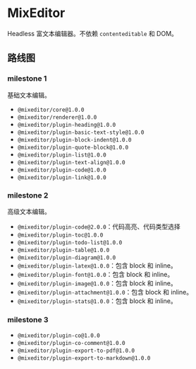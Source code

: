 # MixEditor
Headless 富文本编辑器。不依赖 `contenteditable` 和 DOM。

## 路线图
### milestone 1
基础文本编辑。

- `@mixeditor/core@1.0.0`
- `@mixeditor/renderer@1.0.0`
- `@mixeditor/plugin-heading@1.0.0`
- `@mixeditor/plugin-basic-text-style@1.0.0`
- `@mixeditor/plugin-block-indent@1.0.0`
- `@mixeditor/plugin-quote-block@1.0.0`
- `@mixeditor/plugin-list@1.0.0`
- `@mixeditor/plugin-text-align@1.0.0`
- `@mixeditor/plugin-code@1.0.0`
- `@mixeditor/plugin-link@1.0.0`

### milestone 2
高级文本编辑。

- `@mixeditor/plugin-code@2.0.0`：代码高亮、代码类型选择
- `@mixeditor/plugin-toc@1.0.0`
- `@mixeditor/plugin-todo-list@1.0.0`
- `@mixeditor/plugin-table@1.0.0`
- `@mixeditor/plugin-diagram@1.0.0`
- `@mixeditor/plugin-latex@1.0.0`：包含 block 和 inline。
- `@mixeditor/plugin-font@1.0.0`：包含 block 和 inline。
- `@mixeditor/plugin-image@1.0.0`：包含 block 和 inline。
- `@mixeditor/plugin-attachment@1.0.0`：包含 block 和 inline。
- `@mixeditor/plugin-stats@1.0.0`：包含 block 和 inline。

### milestone 3
- `@mixeditor/plugin-co@1.0.0`
- `@mixeditor/plugin-co-comment@1.0.0`
- `@mixeditor/plugin-export-to-pdf@1.0.0`
- `@mixeditor/plugin-export-to-markdown@1.0.0`
